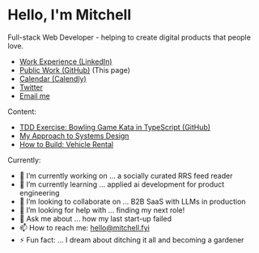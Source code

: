 # Hello, I'm Mitchell

Full-stack Web Developer - helping to create digital products that people love.

<!--- [Personal Website](https://mitchell.fyi/)-->
- [Work Experience (LinkedIn)](https://work.mitchell.fyi)
- [Public Work (GitHub)](https://code.mitchell.fyi) (This page)
- [Calendar (Calendly)](https://calendar.mitchell.fyi)
- [Twitter](https://twitter.mitchell.fyi/)
- [Email me](mailto:hello@mitchell.fyi)

Content:
 - [TDD Exercise: Bowling Game Kata in TypeScript (GitHub)](https://tdd-bowling-kata.mitchell.fyi)
 - [My Approach to Systems Design](https://www.notion.so/My-Approach-to-Systems-Design-7905716aaf20402d911029f322d19b69)
 - [How to Build: Vehicle Rental](https://www.notion.so/How-to-Build-Vehicle-Rental-9d0c5086fc2547058f43fa626e1abd59)

Currently:
- 🔭 I’m currently working on ... a socially curated RRS feed reader
- 🌱 I’m currently learning ... applied ai development for product engineering
- 👯 I’m looking to collaborate on ... B2B SaaS with LLMs in production
- 🤔 I’m looking for help with ... finding my next role!
- 💬 Ask me about ... how my last start-up failed
- 📫 How to reach me: hello@mitchell.fyi
- ⚡ Fun fact: ... I dream about ditching it all and becoming a gardener

